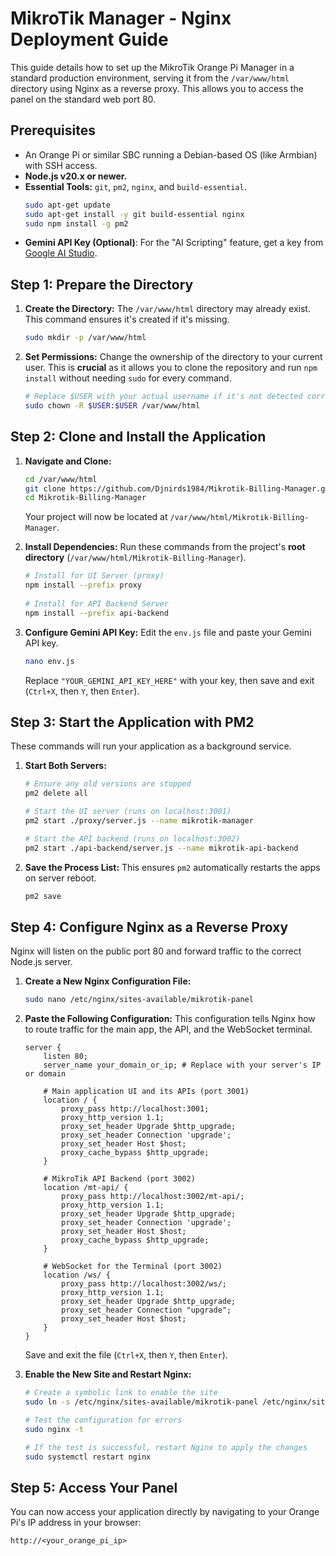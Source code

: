 # MikroTik Manager - Nginx Deployment Guide

This guide details how to set up the MikroTik Orange Pi Manager in a standard production environment, serving it from the `/var/www/html` directory using Nginx as a reverse proxy. This allows you to access the panel on the standard web port 80.

## Prerequisites

-   An Orange Pi or similar SBC running a Debian-based OS (like Armbian) with SSH access.
-   **Node.js v20.x or newer.**
-   **Essential Tools:** `git`, `pm2`, `nginx`, and `build-essential`.
    ```bash
    sudo apt-get update
    sudo apt-get install -y git build-essential nginx
    sudo npm install -g pm2
    ```
-   **Gemini API Key (Optional)**: For the "AI Scripting" feature, get a key from [Google AI Studio](https://aistudio.google.com/app/apikey).

## Step 1: Prepare the Directory

1.  **Create the Directory:**
    The `/var/www/html` directory may already exist. This command ensures it's created if it's missing.
    ```bash
    sudo mkdir -p /var/www/html
    ```

2.  **Set Permissions:**
    Change the ownership of the directory to your current user. This is **crucial** as it allows you to clone the repository and run `npm install` without needing `sudo` for every command.
    ```bash
    # Replace $USER with your actual username if it's not detected correctly
    sudo chown -R $USER:$USER /var/www/html
    ```

## Step 2: Clone and Install the Application

1.  **Navigate and Clone:**
    ```bash
    cd /var/www/html
    git clone https://github.com/Djnirds1984/Mikrotik-Billing-Manager.git
    cd Mikrotik-Billing-Manager
    ```
    Your project will now be located at `/var/www/html/Mikrotik-Billing-Manager`.

2.  **Install Dependencies:**
    Run these commands from the project's **root directory** (`/var/www/html/Mikrotik-Billing-Manager`).
    ```bash
    # Install for UI Server (proxy)
    npm install --prefix proxy
   
    # Install for API Backend Server
    npm install --prefix api-backend
    ```

3.  **Configure Gemini API Key:**
    Edit the `env.js` file and paste your Gemini API key.
    ```bash
    nano env.js
    ```
    Replace `"YOUR_GEMINI_API_KEY_HERE"` with your key, then save and exit (`Ctrl+X`, then `Y`, then `Enter`).

## Step 3: Start the Application with PM2

These commands will run your application as a background service.

1.  **Start Both Servers:**
    ```bash
    # Ensure any old versions are stopped
    pm2 delete all

    # Start the UI server (runs on localhost:3001)
    pm2 start ./proxy/server.js --name mikrotik-manager

    # Start the API backend (runs on localhost:3002)
    pm2 start ./api-backend/server.js --name mikrotik-api-backend
    ```

2.  **Save the Process List:**
    This ensures `pm2` automatically restarts the apps on server reboot.
    ```bash
    pm2 save
    ```

## Step 4: Configure Nginx as a Reverse Proxy

Nginx will listen on the public port 80 and forward traffic to the correct Node.js server.

1.  **Create a New Nginx Configuration File:**
    ```bash
    sudo nano /etc/nginx/sites-available/mikrotik-panel
    ```

2.  **Paste the Following Configuration:**
    This configuration tells Nginx how to route traffic for the main app, the API, and the WebSocket terminal.
    ```nginx
    server {
        listen 80;
        server_name your_domain_or_ip; # Replace with your server's IP or domain

        # Main application UI and its APIs (port 3001)
        location / {
            proxy_pass http://localhost:3001;
            proxy_http_version 1.1;
            proxy_set_header Upgrade $http_upgrade;
            proxy_set_header Connection 'upgrade';
            proxy_set_header Host $host;
            proxy_cache_bypass $http_upgrade;
        }

        # MikroTik API Backend (port 3002)
        location /mt-api/ {
            proxy_pass http://localhost:3002/mt-api/;
            proxy_http_version 1.1;
            proxy_set_header Upgrade $http_upgrade;
            proxy_set_header Connection 'upgrade';
            proxy_set_header Host $host;
            proxy_cache_bypass $http_upgrade;
        }

        # WebSocket for the Terminal (port 3002)
        location /ws/ {
            proxy_pass http://localhost:3002/ws/;
            proxy_http_version 1.1;
            proxy_set_header Upgrade $http_upgrade;
            proxy_set_header Connection "upgrade";
            proxy_set_header Host $host;
        }
    }
    ```
    Save and exit the file (`Ctrl+X`, then `Y`, then `Enter`).

3.  **Enable the New Site and Restart Nginx:**
    ```bash
    # Create a symbolic link to enable the site
    sudo ln -s /etc/nginx/sites-available/mikrotik-panel /etc/nginx/sites-enabled/

    # Test the configuration for errors
    sudo nginx -t

    # If the test is successful, restart Nginx to apply the changes
    sudo systemctl restart nginx
    ```

## Step 5: Access Your Panel

You can now access your application directly by navigating to your Orange Pi's IP address in your browser:

`http://<your_orange_pi_ip>`
